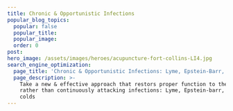 ```yaml
---
title: Chronic & Opportunistic Infections
popular_blog_topics:
  popular: false
  popular_title:
  popular_image:
  order: 0
post:
hero_image: /assets/images/heroes/acupuncture-fort-collins-LI4.jpg
search_engine_optimization:
  page_title: 'Chronic & Opportunistic Infections: Lyme, Epstein-Barr, Common Colds'
  page_description: >-
    Take a new & effective approach that restors proper function to the body
    rather than continuously attacking infections: Lyme, Epstein-barr, common
    colds
---
```

